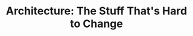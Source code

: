 ---
slug: architecture-the-stuff-thats-hard-to-change
year: 2019
title: "Architecture: The Stuff That's Hard to Change"
description: |
  We’ve all heard of the idea of ‘software architecture’. We’ve read books about domain-driven design and event sourcing, we’ve been to conferences and learned about micro services and REST APIs. Some of us remember working with n-tiers and stored procedures... some of us are still using them. But the role of a systems architect is still one of the most misunderstood things about the software development process. What does the architect actually do? If you’re working with a systems architect, what can you expect from them? And if you are a systems architect, what are your team expecting from you?

  In this talk, Dylan will share his own insights into the idea of architecture as part of a software development process. We’ll explore some popular architectural patterns and processes — and a couple of obscure ones as well — and look at how, and when, you can incorporate those patterns into your own projects. We’ll talk about how the idea of software architecture has changed over time, and share some tips and advice for developers who find themselves working with architecture as part of their role.
---
